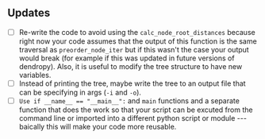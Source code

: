 Updates
-------
- [ ] Re-write the code to avoid using the `calc_node_root_distances` because right now your code assumes that the output of this function is the same traversal as `preorder_node_iter` but if this wasn't the case your output would break (for example if this was updated in future versions of dendropy). Also, it is useful to modify the tree structure to have new variables.
- [ ] Instead of printing the tree, maybe write the tree to an output file that can be specifying in args (`-i` and `-o`).
- [ ] `Use if __name__ == "__main__":` and `main` functions and a separate function that does the work so that your script can be excuted from the command line or imported into a different python script or module --- baically this will make your code more reusable. 
